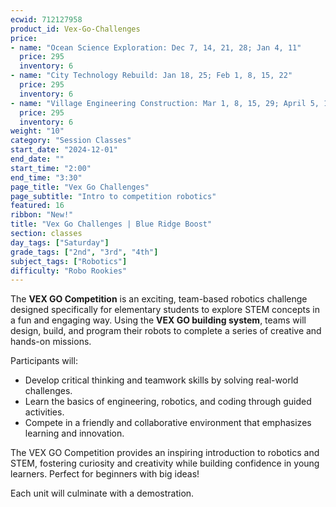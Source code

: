 ```yaml
---
ecwid: 712127958
product_id: Vex-Go-Challenges
price:
- name: "Ocean Science Exploration: Dec 7, 14, 21, 28; Jan 4, 11"
  price: 295
  inventory: 6
- name: "City Technology Rebuild: Jan 18, 25; Feb 1, 8, 15, 22"
  price: 295
  inventory: 6
- name: "Village Engineering Construction: Mar 1, 8, 15, 29; April 5, 12"
  price: 295
  inventory: 6
weight: "10"
category: "Session Classes"
start_date: "2024-12-01"
end_date: ""
start_time: "2:00"
end_time: "3:30"
page_title: "Vex Go Challenges"
page_subtitle: "Intro to competition robotics"
featured: 16
ribbon: "New!"
title: "Vex Go Challenges | Blue Ridge Boost"
section: classes
day_tags: ["Saturday"]
grade_tags: ["2nd", "3rd", "4th"]
subject_tags: ["Robotics"]
difficulty: "Robo Rookies"
---
```

<p>The <strong>VEX GO Competition</strong> is an exciting, team-based robotics challenge designed specifically for elementary students to explore STEM concepts in a fun and engaging way. Using the <strong>VEX GO building system</strong>, teams will design, build, and program their robots to complete a series of creative and hands-on missions.</p><p>Participants will:</p> <ul> <li>Develop critical thinking and teamwork skills by solving real-world challenges.</li> <li>Learn the basics of engineering, robotics, and coding through guided activities.</li> <li>Compete in a friendly and collaborative environment that emphasizes learning and innovation.</li> </ul> <p>The VEX GO Competition provides an inspiring introduction to robotics and STEM, fostering curiosity and creativity while building confidence in young learners. Perfect for beginners with big ideas!</p><p><span></span>Each unit will culminate with a demostration.</p>
